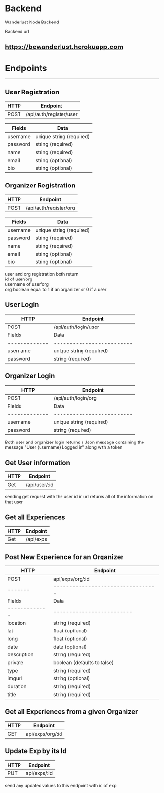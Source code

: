 # Backend
Wanderlust Node Backend

Backend url
## https://bewanderlust.herokuapp.com


# Endpoints
----------------------------


 ## User Registration

 | HTTP | Endpoint                |
 | -----|------------------------ |
 | POST | /api/auth/register/user |

 | Fields      |          Data            |
 |-------------|------------------------- |
 | username    | unique string (required) |
 | password    | string (required)        |
 | name        | string (required)        |
 | email       | string (optional)        |
 | bio         | string (optional)        |


## Organizer Registration  

 | HTTP | Endpoint                |
 | -----|------------------------ |
 | POST | /api/auth/register/org |

 | Fields      |          Data            |
 |-------------|------------------------- |
 | username    | unique string (required) |
 | password    | string (required)        |
 | name        | string (required)        |
 | email       | string (optional)        |
 | bio         | string (optional)        |

 user and org registration both return  
 id of user/org  
 username of user/org  
 org boolean equal to 1 if an organizer or 
 0 if a user 


  ## User Login

 | HTTP | Endpoint                |
 | -----|------------------------ |
 | POST | /api/auth/login/user    |
 | Fields      |          Data            |
 |-------------|------------------------- |
 | username    | unique string (required) |
 | password    | string (required)        |

 

  ## Organizer Login

 | HTTP | Endpoint                |
 | -----|------------------------ |
 | POST | /api/auth/login/org |
 | Fields      |          Data            |
 |-------------|------------------------- |
 | username    | unique string (required) |
 | password    | string (required)        |

 
Both user and organizer login returns
a Json message containing the message "User {username} Logged in"
along with a token

  ## Get User information

 | HTTP | Endpoint                |
 | -----|------------------------ |
 | Get  | /api/user/:id |
 
 sending get request with the user id in url returns all of the information
on that user
 ## Get all Experiences

| HTTP | Endpoint                |
 | -----|------------------------ |
 | Get  | /api/exps |

 ## Post New Experience for an Organizer

| HTTP | Endpoint                |
 | -----|------------------------ |
 | POST  | api/exps/org/:id |
 |-------|---------------------------------|
  | Fields      |          Data            |
 |-------------|------------------------- |
 | location    | string (required) |
 | lat    | float (optional)        |
 | long        | float (optional)        |
 | date       | date (optional)        |
 | description | string (required)
 | private     | boolean (defaults to false)
 | type        | string (required)
 | imgurl      | string (optional)
 | duration    | string (required)
 | title       | string (required)


 ## Get all Experiences from a given Organizer
 | HTTP | Endpoint                |
 | -----|------------------------ |
 | GET  | api/exps/org/:id |

 ## Update Exp by its Id

 | HTTP | Endpoint                |
 | -----|------------------------ |
 | PUT  | api/exps/:id |
  send any updated values to this endpoint with id of exp